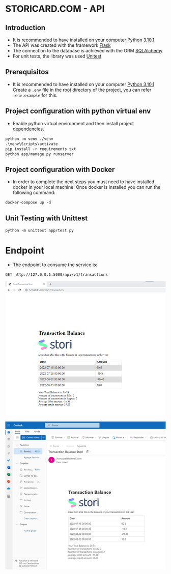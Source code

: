 # STORICARD.COM - API

## Introduction

+ It is recommended to have installed on your computer [Python 3.10.1](https://www.python.org/downloads/release/python-3101/)
+ The API was created with the framework [Flask](https://flask.palletsprojects.com/en/2.0.x/)
+ The connection to the database is achieved with the ORM [SQLAlchemy](https://www.sqlalchemy.org/blog/2022/06/24/sqlalchemy-1.4.39-released/)
+ For unit tests, the library was used [Unitest](https://pypi.org/project/unittest2/)

## Prerequisitos

+ It is recommended to have installed on your computer [Python 3.10.1](https://www.python.org/downloads/release/python-3101/)
Create a `.env` file in the root directory of the project, you can refer `.env.example` for this.

## Project configuration with python virtual env

+ Enable python virtual environment and then install project dependencies.
```commandline
python -m venv ./venv
.\venv\Scripts\activate
pip install -r requirements.txt
python app/manage.py runserver
```

## Project configuration with Docker

+ In order to complete the next steps you must need to have installed docker in your local machine.
Once docker is installed you can run the following command:
```commandline
docker-compose up -d
```

## Unit Testing with Unittest

```commandline
python -m unittest app/test.py
```

# Endpoint

+ The endpoint to consume the service is:
```commandline
GET http://127.0.0.1:5000/api/v1/transactions
```

![alt text](https://github.com/jmelo77/Challenge-Stori/blob/main/doc/endpoint_stori.png)

![alt text](https://github.com/jmelo77/Challenge-Stori/blob/main/doc/email_stori.png)
